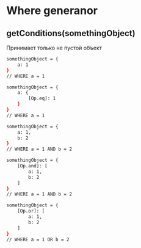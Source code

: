 # Where generanor
## getConditions(somethingObject)
Принимает только не пустой объект

```sh
somethingObject = {
    a: 1
}
// WHERE a = 1
```
```sh
somethingObject = {
    a: {
        [Op.eq]: 1
    }
}
// WHERE a = 1
```
```sh
somethingObject = {
    a: 1,
    b: 2
}
// WHERE a = 1 AND b = 2
```
```sh
somethingObject = {
    [Op.and]: [
        a: 1,
        b: 2
    ]
}
// WHERE a = 1 AND b = 2
```
```sh
somethingObject = {
    [Op.or]: [
        a: 1,
        b: 2
    ]
}
// WHERE a = 1 OR b = 2
```

